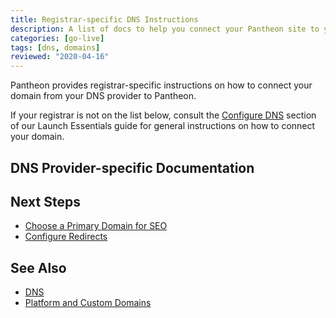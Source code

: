 ```yaml
---
title: Registrar-specific DNS Instructions
description: A list of docs to help you connect your Pantheon site to your domain
categories: [go-live]
tags: [dns, domains]
reviewed: "2020-04-16"
---
```


Pantheon provides registrar-specific instructions on how to connect your domain from your DNS provider to Pantheon.

If your registrar is not on the list below, consult the [Configure DNS](/guides/launch/configure-dns) section of our Launch Essentials guide for general instructions on how to connect your domain.

## DNS Provider-specific Documentation

<DNSProviderDocs />

## Next Steps

- [Choose a Primary Domain for SEO](/guides/launch/redirects)
- [Configure Redirects](/redirects)

## See Also

- [DNS](/dns)
- [Platform and Custom Domains](/domains)

